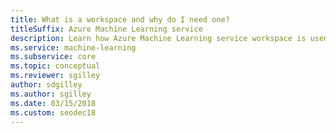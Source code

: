 ```yaml
---
title: What is a workspace and why do I need one?
titleSuffix: Azure Machine Learning service
description: Learn how Azure Machine Learning service workspace is used to manage, deploy, and monitor your models
ms.service: machine-learning
ms.subservice: core
ms.topic: conceptual
ms.reviewer: sgilley
author: sdgilley
ms.author: sgilley
ms.date: 03/15/2018
ms.custom: seodec18
---
```

